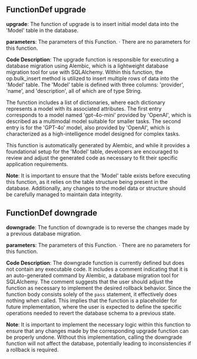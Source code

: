 ## FunctionDef upgrade
**upgrade**: The function of upgrade is to insert initial model data into the 'Model' table in the database.

**parameters**: The parameters of this Function.
· There are no parameters for this function.

**Code Description**: The upgrade function is responsible for executing a database migration using Alembic, which is a lightweight database migration tool for use with SQLAlchemy. Within this function, the op.bulk_insert method is utilized to insert multiple rows of data into the 'Model' table. The 'Model' table is defined with three columns: 'provider', 'name', and 'description', all of which are of type String. 

The function includes a list of dictionaries, where each dictionary represents a model with its associated attributes. The first entry corresponds to a model named 'gpt-4o-mini' provided by 'OpenAI', which is described as a multimodal model suitable for smaller tasks. The second entry is for the 'GPT-4o' model, also provided by 'OpenAI', which is characterized as a high-intelligence model designed for complex tasks. 

This function is automatically generated by Alembic, and while it provides a foundational setup for the 'Model' table, developers are encouraged to review and adjust the generated code as necessary to fit their specific application requirements.

**Note**: It is important to ensure that the 'Model' table exists before executing this function, as it relies on the table structure being present in the database. Additionally, any changes to the model data or structure should be carefully managed to maintain data integrity.
## FunctionDef downgrade
**downgrade**: The function of downgrade is to reverse the changes made by a previous database migration.

**parameters**: The parameters of this Function.
· There are no parameters for this function.

**Code Description**: The downgrade function is currently defined but does not contain any executable code. It includes a comment indicating that it is an auto-generated command by Alembic, a database migration tool for SQLAlchemy. The comment suggests that the user should adjust the function as necessary to implement the desired rollback behavior. Since the function body consists solely of the `pass` statement, it effectively does nothing when called. This implies that the function is a placeholder for future implementation, where the user is expected to define the specific operations needed to revert the database schema to a previous state.

**Note**: It is important to implement the necessary logic within this function to ensure that any changes made by the corresponding upgrade function can be properly undone. Without this implementation, calling the downgrade function will not affect the database, potentially leading to inconsistencies if a rollback is required.
